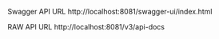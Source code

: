 
Swagger API URL
http://localhost:8081/swagger-ui/index.html

RAW API URL
http://localhost:8081/v3/api-docs